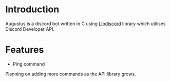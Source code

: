 # Introduction

Augustus is a discord bot written in C using [Libdiscord](https://github.com/mall0cd/libdiscord) library which utilises Discord Developer API.

# Features

- Ping command

Planning on adding more commands as the API library grows.